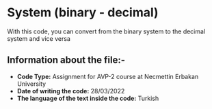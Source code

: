 # System (binary - decimal)
With this code, you can convert from the binary system to the decimal system and vice versa

## Information about the file:-
- **Code Type:** Assignment for AVP-2 course at Necmettin Erbakan University
- **Date of writing the code:** 28/03/2022
- **The language of the text inside the code:** Turkish
